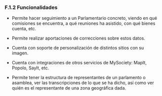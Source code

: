 ###  F.1.2 Funcionalidades 

* Permite hacer seguimiento a un Parlamentario concreto, viendo en qué comisiones se encuentra, a qué reuniones ha asistido, con qué bienes cuenta, etc.

* Permite realizar aportaciones de correcciones sobre estos datos.

* Cuenta con soporte de personalización de distintos sitios con su imagen. 

* Cuenta con integraciones de otros servicios de MySociety: MapIt, Popolo, SayIt, etc. 

* Permite tener la estructura de representantes de un parlamento o asamblea, ver las transcripciones de lo que se ha dicho, así como ver quién es el representante de una zona geográfica dada. 


